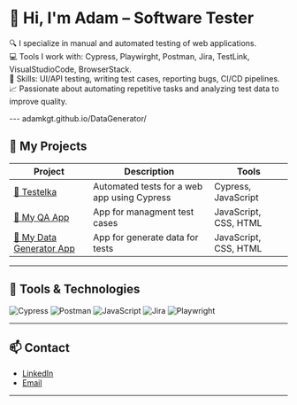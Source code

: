 # 👋 Hi, I'm Adam – Software Tester

🔍 I specialize in manual and automated testing of web applications.  
💻 Tools I work with: Cypress, Playwirght, Postman, Jira, TestLink, VisualStudioCode, BrowserStack.        
📜 Skills: UI/API testing, writing test cases, reporting bugs, CI/CD pipelines.                     
📈 Passionate about automating repetitive tasks and analyzing test data to improve quality.        

--- adamkgt.github.io/DataGenerator/

## 🚀 My Projects

| Project | Description | Tools |
|---------|-------------|-------|
| [🔗 Testelka](https://github.com/adamkgt/test_auto)                   | Automated tests for a web app using Cypress  | Cypress, JavaScript   |
| [🔗 My QA App](https://adamkgt.github.io/QAApp/)                      | App for managment test cases                 | JavaScript, CSS, HTML |
| [🔗 My Data Generator App](https://adamkgt.github.io/DataGenerator/)  | App for generate data for tests              | JavaScript, CSS, HTML |

---

## 🧰 Tools & Technologies

![Cypress](https://img.shields.io/badge/-Cypress-17202C?style=for-the-badge&logo=cypress&logoColor=white)
![Postman](https://img.shields.io/badge/-Postman-FF6C37?style=for-the-badge&logo=postman&logoColor=white)
![JavaScript](https://img.shields.io/badge/-JavaScript-F7DF1E?style=for-the-badge&logo=javascript&logoColor=black)
![Jira](https://img.shields.io/badge/-Jira-0052CC?style=for-the-badge&logo=jira&logoColor=white)
![Playwright](https://img.shields.io/badge/-Playwright-2EAD33?style=for-the-badge&logo=playwright&logoColor=white)


---

## 📫 Contact

- [LinkedIn](https://www.linkedin.com/in/adam-kogut/)
- [Email](mailto:adamkgt@gmail.com)

---
